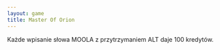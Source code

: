 ```yaml
---
layout: game
title: Master Of Orion
---
```


Każde wpisanie słowa MOOLA z przytrzymaniem ALT daje 100 
kredytów.

